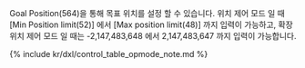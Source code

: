 Goal Position(564)을 통해 목표 위치를 설정 할 수 있습니다.
위치 제어 모드 일 때 [Min Position limit(52)] 에서 [Max position limit(48)] 까지 입력이 가능하고, 확장 위치 제어 모드 일 때는 -2,147,483,648 에서 2,147,483,647 까지 입력이 가능합니다.

{% include kr/dxl/control_table_opmode_note.md %}

